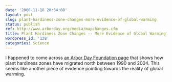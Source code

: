 ```yaml
---
date: '2006-11-18 20:34:08'
layout: post
slug: plant-hardiness-zone-changes-more-evidence-of-global-warming
status: publish
ref: http://www.arborday.org/media/mapchanges.cfm
title: Plant Hardiness Zone Changes -- More Evidence of Global Warming?
wordpress_id: '138'
categories: Science
---
```


I happened to come across [an Arbor Day Foundation page](http://www.arborday.org/media/mapchanges.cfm) that shows how plant hardiness zones have migrated north between 1990 and 2004.  This seems like another piece of evidence pointing towards the reality of global warming.

